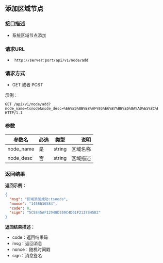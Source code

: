 ## 添加区域节点


### 接口描述

- 系统区域节点添加

### 请求URL

- ` http://server:port/api/v1/node/add `

### 请求方式

- GET 或者 POST  

示例：

    GET /api/v1/node/add?node_name=tsnode&node_desc=%E6%B5%8B%E8%AF%95%E6%B7%BB%E5%8A%A0%E5%8C%BA%E5%9F%9F&sign=48D40D30F917BB393D948A34A3F64477 HTTP/1.1

### 参数

| 参数名 | 必选 | 类型 | 说明 |
|---|:---|:---:|---:|
| node_name | 是 | string |区域名称 |
| node_desc | 否 | string |区域描述 |

### 返回结果

**返回示例：**

~~~json
{
  "msg": "区域添加成功:tsnode",
  "nonce": "1458616584",
  "code": 0,
  "sign": "5C5845AF12948D559C4D61F2137B45B2"
}
~~~

**返回结果描述：**

- code：返回结果码
- msg：返回消息
- nonce：随机时间戳
- sign：消息签名

